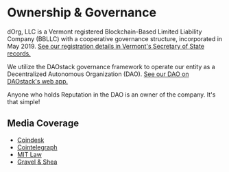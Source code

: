 # Ownership & Governance

dOrg, LLC is a Vermont registered Blockchain-Based Limited Liability Company \(BBLLC\) with a cooperative governance structure, incorporated in May 2019. [See our registration details in Vermont's Secretary of State records.](https://www.vtsosonline.com/online/BusinessInquire/BusinessInformation?businessID=357139)

We utilize the DAOstack governance framework to operate our entity as a Decentralized Autonomous Organization \(DAO\). [See our DAO on DAOstack's web app.](https://alchemy.daostack.io/dao/0xbe1a98d3452f6da6e0984589e545d4fc25af7526)

Anyone who holds Reputation in the DAO is an owner of the company. It's that simple!

## Media Coverage

* [Coindesk](https://www.coindesk.com/dorg-founders-have-created-the-first-limited-liability-dao)
* [Cointelegraph](https://cointelegraph.com/news/dorg-llc-purports-to-be-first-legally-valid-dao-under-us-law)
* [MIT Law](http://law.mit.edu/bbllc)
* [Gravel & Shea](https://www.gravelshea.com/2019/06/dorg-launches-first-limited-liability-dao/)

